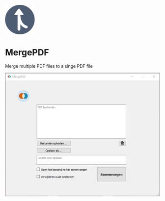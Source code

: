 ![Logo](assets/merge-logo.png?raw=true "Logo MergePDF")
# MergePDF

Merge multiple PDF files to a singe PDF file

![Screenshot](assets/screenshot-MergePDF.png?raw=true "Merge PDF  image")